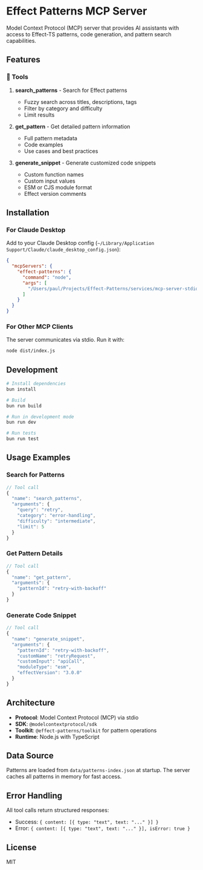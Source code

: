 # Effect Patterns MCP Server

Model Context Protocol (MCP) server that provides AI assistants with access to Effect-TS patterns, code generation, and pattern search capabilities.

## Features

### 🔧 Tools

1. **search_patterns** - Search for Effect patterns
   - Fuzzy search across titles, descriptions, tags
   - Filter by category and difficulty
   - Limit results

2. **get_pattern** - Get detailed pattern information
   - Full pattern metadata
   - Code examples
   - Use cases and best practices

3. **generate_snippet** - Generate customized code snippets
   - Custom function names
   - Custom input values
   - ESM or CJS module format
   - Effect version comments

## Installation

### For Claude Desktop

Add to your Claude Desktop config (`~/Library/Application Support/Claude/claude_desktop_config.json`):

```json
{
  "mcpServers": {
    "effect-patterns": {
      "command": "node",
      "args": [
        "/Users/paul/Projects/Effect-Patterns/services/mcp-server-stdio/dist/index.js"
      ]
    }
  }
}
```

### For Other MCP Clients

The server communicates via stdio. Run it with:

```bash
node dist/index.js
```

## Development

```bash
# Install dependencies
bun install

# Build
bun run build

# Run in development mode
bun run dev

# Run tests
bun run test
```

## Usage Examples

### Search for Patterns

```typescript
// Tool call
{
  "name": "search_patterns",
  "arguments": {
    "query": "retry",
    "category": "error-handling",
    "difficulty": "intermediate",
    "limit": 5
  }
}
```

### Get Pattern Details

```typescript
// Tool call
{
  "name": "get_pattern",
  "arguments": {
    "patternId": "retry-with-backoff"
  }
}
```

### Generate Code Snippet

```typescript
// Tool call
{
  "name": "generate_snippet",
  "arguments": {
    "patternId": "retry-with-backoff",
    "customName": "retryRequest",
    "customInput": "apiCall",
    "moduleType": "esm",
    "effectVersion": "3.0.0"
  }
}
```

## Architecture

- **Protocol**: Model Context Protocol (MCP) via stdio
- **SDK**: `@modelcontextprotocol/sdk`
- **Toolkit**: `@effect-patterns/toolkit` for pattern operations
- **Runtime**: Node.js with TypeScript

## Data Source

Patterns are loaded from `data/patterns-index.json` at startup. The server caches all patterns in memory for fast access.

## Error Handling

All tool calls return structured responses:
- Success: `{ content: [{ type: "text", text: "..." }] }`
- Error: `{ content: [{ type: "text", text: "..." }], isError: true }`

## License

MIT
